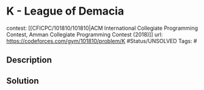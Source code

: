 # K - League of Demacia

contest: [[CFICPC/101810/101810|ACM International Collegiate Programming Contest, Amman Collegiate Programming Contest (2018)]]
url: https://codeforces.com/gym/101810/problem/K
#Status/UNSOLVED
Tags: #

## Description

## Solution

